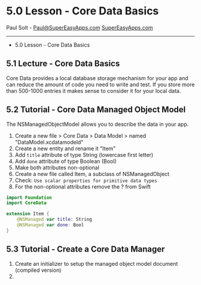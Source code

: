 # 5.0 Lesson - Core Data Basics #

Paul Solt - [Paul@SuperEasyApps.com](mailto:Paul@SuperEasyApps.com)
[SuperEasyApps.com](http://SuperEasyApps.com)

-----

* 5.0 Lesson - Core Data Basics

## 5.1 Lecture - Core Data Basics ##

Core Data provides a local database storage mechanism for your app and can reduce the amount of code you need to write and test. If you store more than 500-1000 entries it makes sense to consider it for your local data.

## 5.2 Tutorial - Core Data Managed Object Model ##

The NSManagedObjectModel allows you to describe the data in your app.

1. Create a new file > Core Data > Data Model > named "DataModel.xcdatamodeld"
2. Create a new entity and rename it "Item"
3. Add `title` attribute of type String (lowercase first letter) 
4. Add `done` attribute of type Boolean (Bool)
5. Make both attributes non-optional
6. Create a new file called Item, a subclass of NSManagedObject
7. Check: `Use scalar properties for primitive data types`
8. For the non-optional attributes remove the ? from Swift

```swift
import Foundation
import CoreData

extension Item {
    @NSManaged var title: String
    @NSManaged var done: Bool
}
```

## 5.3 Tutorial - Create a Core Data Manager ##

1. Create an initializer to setup the managed object model document (compiled version)
2. 